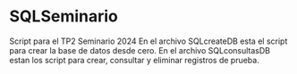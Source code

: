 # SQLSeminario
Script para el TP2 Seminario 2024
En el archivo SQLcreateDB esta el script para crear la base de datos desde cero.
En el archivo SQLconsultasDB estan los script para crear, consultar y eliminar registros de prueba.